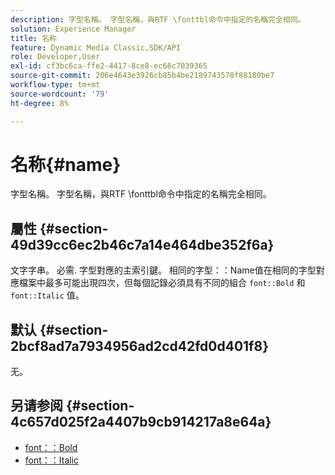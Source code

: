 ```yaml
---
description: 字型名稱。 字型名稱，與RTF \fonttbl命令中指定的名稱完全相同。
solution: Experience Manager
title: 名称
feature: Dynamic Media Classic,SDK/API
role: Developer,User
exl-id: cf3bc6ca-ffe2-4417-8ce8-ec68c7039365
source-git-commit: 206e4643e3926cb85b4be2189743578f88180be7
workflow-type: tm+mt
source-wordcount: '79'
ht-degree: 8%

---
```


# 名称{#name}

字型名稱。 字型名稱，與RTF \fonttbl命令中指定的名稱完全相同。

## 屬性 {#section-49d39cc6ec2b46c7a14e464dbe352f6a}

文字字串。 必需. 字型對應的主索引鍵。 相同的字型：：Name值在相同的字型對應檔案中最多可能出現四次，但每個記錄必須具有不同的組合 `font::Bold` 和 `font::Italic` 值。

## 默认 {#section-2bcf8ad7a7934956ad2cd42fd0d401f8}

无。

## 另请参阅 {#section-4c657d025f2a4407b9cb914217a8e64a}

* [font：：Bold](r-bold-font.md#reference_F7B017EF67574A29ABFC3954AB64159C)
* [font：：Italic](r-italic-font.md#reference_DC04A532B34A41AF81B0B9644ACFAAD6)
